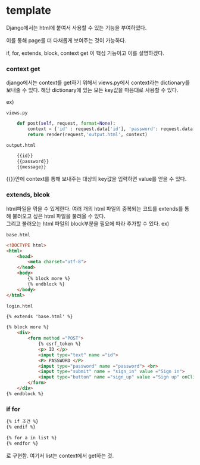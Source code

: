 # template

Django에서는 html에 붙여서 사용할 수 있는 기능을 부여하였다.

이를 통해 page를 더 다채롭게 보여주는 것이 가능하다.

if, for, extends, block, context get 이 핵심 기능이고 이를 설명하겠다.

### context get

django에서는 context를 get하기 위해서 views.py에서 context라는 dictionary를 보내줄 수 있다.
해당 dictionary에 있는 모든 key값을 마음대로 사용할 수 있다.

ex) 

`views.py`
```python
    def post(self, request, format=None):
        context = {'id' : request.data['id'], 'password': request.data['password'], 'message': 'what the fuck'}
        return render(request,'output.html', context)
```

`output.html`
```html
    {{id}}
    {{password}}
    {{message}}
```

{{}}안에 context를 통해 보내주는 대상의 key값을 입력하면 value를 얻을 수 있다.


### extends, blcok
html파일을 엮을 수 있게한다.
여러 개의 html 파일의 중복되는 코드를 extends를 통해 불러오고 싶은 html 파일을 불러올 수 있다.<br>
그리고 불러오는 html 파일의 block부분을 필요에 따라 추가할 수 있다.
ex)

`base.html`
```html
<!DOCTYPE html>
<html>
    <head>
        <meta charset="utf-8">
    </head>
    <body>
        {% block more %}
        {% endblock %}
    </body>
</html>
```

`login.html`
```html
{% extends 'base.html' %}

{% block more %}
    <div>
        <form method ="POST">
            {% csrf_token %}
            <p> ID </p>
            <input type="text" name ="id">
            <P> PASSWORD </P>
            <input type="password" name ="password"> <br>
            <input type="submit" name = "sign_in" value ="Sign in">
            <input type="button" name ="sign_up" value ="Sign up" onClick="location.href='/sign_up'">
        </form>
    </div>
{% endblock %}
```

### if for

```html
{% if 조건 %}
{% endif %}

{% for a in list %}
{% endfor %}
```
로 구현함.
여기서 list는 context에서 get하는 것.
